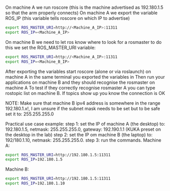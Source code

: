 On machine A we run roscore (this is the machine advertised as 192.180.1.5 so that the arm properly connects)
On machine A we export the variable ROS_IP (this variable tells roscore on which IP to advertise)
```sh
export ROS_MASTER_URI=http://<Machine_A_IP>:11311
export ROS_IP=<Machine_A_IP>
```

On machine B we need to let ros know where to look for a rosmaster to do this we set the ROS_MASTER_URI variable:
```sh
export ROS_MASTER_URI=http://<Machine_A_IP>:11311
export ROS_IP=<Machine_B_IP>
```

After exporting the variables start roscore (alone or via roslaunch) on machine A in the same terminal you exported the variables in
Then run your applications on machine B and they should recognise the rosmaster on machine A
To test if they correctly recognise rosmaster A you can type rostopic list on machine B. If topics show up you know the connection is OK

NOTE: Make sure that machine B ipv4 address is somewhere in the range 192.180.1.x!, I am unsure if the subnet mask needs to be set but to be safe set it to: 255.255.255.0

Practical use case example:
step 1: set the IP of machine A (the desktop) to: 192.180.1.5, netmask: 255.255.255.0, gateway: 192.190.1.1 (KUKA preset on the desktop in the lab)
step 2: set the IP om machine B (the laptop)  to: 192/180.1.10, netmask: 255.255.255.0.
step 3: run the commands.
Machine A:
```sh
export ROS_MASTER_URI=http://192.180.1.5:11311
export ROS_IP=192.180.1.5
```
Machine B:
```sh
export ROS_MASTER_URI=http://192.180.1.5:11311
export ROS_IP=192.180.1.10
```
